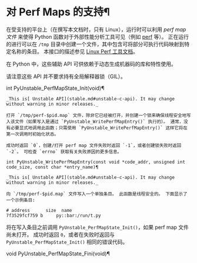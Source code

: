 # 对 Perf Maps 的支持¶

在受支持的平台上（在撰写本文档时，只有 Linux），运行时可以利用 _perf map 文件_ 来使得 Python 函数对于外部性能分析工具可见（例如 [perf](https://perf.wiki.kernel.org/index.php/Main_Page) 等）。 正在运行的进行可以在 `/tmp` 目录中创建一个文件，其中包含可将部分可执行代码映射到特定名称的条目。 本接口的描述参见 [Linux Perf 工具文档](https://git.kernel.org/pub/scm/linux/kernel/git/torvalds/linux.git/tree/tools/perf/Documentation/jit-interface.txt)。

在 Python 中，这些辅助 API 可供依赖于动态生成机器码的库和特性使用。

请注意这些 API 并不要求持有全局解释器锁（GIL）。

int PyUnstable_PerfMapState_Init(void)¶  

    

~~~
_This is[ Unstable API](stable.md#unstable-c-api). It may change without warning in minor releases._

打开 `/tmp/perf-$pid.map` 文件，除非它已经被打开，并创建一个锁来确保线程安全地写入该文件（如果写入是通过 `PyUnstable_WritePerfMapEntry()` 执行的）。 通常，没有必要显式地调用此函数；只需使用 `PyUnstable_WritePerfMapEntry()` 这样它将在第一次调用时初始化状态。

成功时返回 `0`，创建/打开 perf map 文件失败时返回 `-1`，或者创建锁失败时返回 `-2`。 可检查 `errno` 获取有关失败原因的更多信息。

int PyUnstable_WritePerfMapEntry(const void *code_addr, unsigned int code_size, const char *entry_name)¶  
~~~
    

~~~
_This is[ Unstable API](stable.md#unstable-c-api). It may change without warning in minor releases._

向 `/tmp/perf-$pid.map` 文件写入一个单独条目。 此函数是线程安全的。 下面显示了一个示例条目:
~~~
    
    
~~~
# address      size  name
7f3529fcf759 b     py::bar:/run/t.py
~~~

将在写入条目之前调用 `PyUnstable_PerfMapState_Init()`，如果 perf map 文件尚未打开。 成功时返回 `0`，或者在失败时返回与 `PyUnstable_PerfMapState_Init()` 相同的错误代码。

void PyUnstable_PerfMapState_Fini(void)¶  

    

~~~
